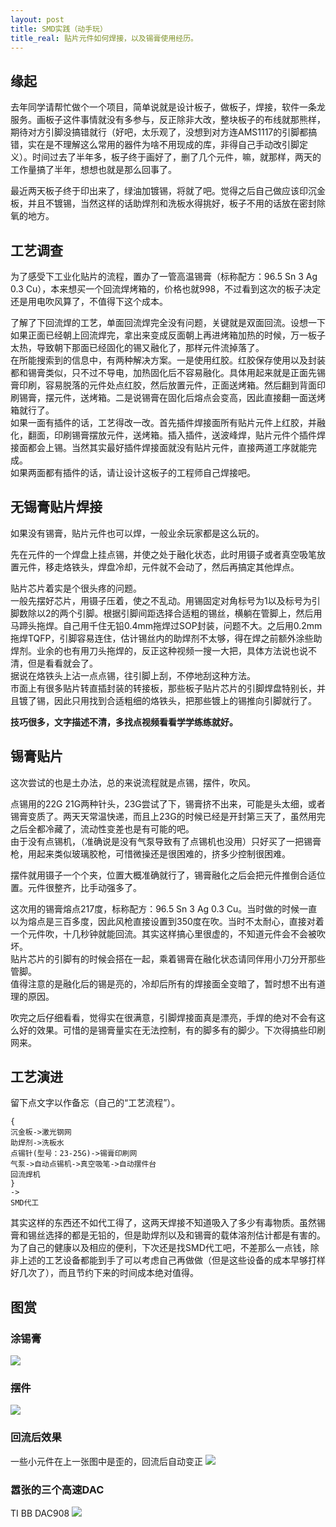 ```yaml
---
layout: post
title: SMD实践（动手玩）
title_real: 贴片元件如何焊接，以及锡膏使用经历。
---
```


## 缘起
去年同学请帮忙做个一个项目，简单说就是设计板子，做板子，焊接，软件一条龙服务。画板子这件事情就没有多参与，反正除非大改，整块板子的布线就那熊样，期待对方引脚没搞错就行（好吧，太乐观了，没想到对方连AMS1117的引脚都搞错，实在是不理解这么常用的器件为啥不用现成的库，非得自己手动改引脚定义）。时间过去了半年多，板子终于画好了，删了几个元件，嘛，就那样，两天的工作量搞了半年，想想也就是那么回事了。

最近两天板子终于印出来了，绿油加镀锡，将就了吧。觉得之后自己做应该印沉金板，并且不镀锡，当然这样的话助焊剂和洗板水得挑好，板子不用的话放在密封除氧的地方。

## 工艺调查
为了感受下工业化贴片的流程，置办了一管高温锡膏（标称配方：96.5 Sn 3 Ag 0.3 Cu），本来想买一个回流焊烤箱的，价格也就998，不过看到这次的板子决定还是用电吹风算了，不值得下这个成本。

了解了下回流焊的工艺，单面回流焊完全没有问题，关键就是双面回流。设想一下如果正面已经朝上回流焊完，拿出来变成反面朝上再进烤箱加热的时候，万一板子太热，导致朝下那面已经固化的锡又融化了，那样元件流掉落了。  
在所能搜索到的信息中，有两种解决方案。一是使用红胶。红胶保存使用以及封装都和锡膏类似，只不过不导电，加热固化后不容易融化。具体用起来就是正面先锡膏印刷，容易脱落的元件处点红胶，然后放置元件，正面送烤箱。然后翻到背面印刷锡膏，摆元件，送烤箱。二是说锡膏在固化后熔点会变高，因此直接翻一面送烤箱就行了。  
如果一面有插件的话，工艺得改一改。首先插件焊接面所有贴片元件上红胶，并融化，翻面，印刷锡膏摆放元件，送烤箱。插入插件，送波峰焊，贴片元件个插件焊接面都会上锡。当然其实最好插件焊接面就没有贴片元件，直接两道工序就能完成。  
如果两面都有插件的话，请让设计这板子的工程师自己焊接吧。

## 无锡膏贴片焊接
如果没有锡膏，贴片元件也可以焊，一般业余玩家都是这么玩的。

先在元件的一个焊盘上挂点锡，并使之处于融化状态，此时用镊子或者真空吸笔放置元件，移走烙铁头，焊盘冷却，元件就不会动了，然后再搞定其他焊点。

贴片芯片着实是个很头疼的问题。  
一般先摆好芯片，用镊子压着，使之不乱动。用锡固定对角标号为1以及标号为引脚数除以2的两个引脚。根据引脚间距选择合适粗的锡丝，横躺在管脚上，然后用马蹄头拖焊。自己用千住无铅0.4mm拖焊过SOP封装，问题不大。之后用0.2mm拖焊TQFP，引脚容易连住，估计锡丝内的助焊剂不太够，得在焊之前额外涂些助焊剂。业余的也有用刀头拖焊的，反正这种视频一搜一大把，具体方法说也说不清，但是看看就会了。  
据说在烙铁头上沾一点点锡，往引脚上刮，不停地刮这种方法。  
市面上有很多贴片转直插封装的转接板，那些板子贴片芯片的引脚焊盘特别长，并且镀了锡，因此只用找到合适粗细的烙铁头，把那些镀上的锡推向引脚就行了。

__技巧很多，文字描述不清，多找点视频看看学学练练就好。__

## 锡膏贴片
这次尝试的也是土办法，总的来说流程就是点锡，摆件，吹风。

点锡用的22G 21G两种针头，23G尝试了下，锡膏挤不出来，可能是头太细，或者锡膏变质了。两天天常温快递，而且上23G的时候已经是开封第三天了，虽然用完之后全都冷藏了，流动性变差也是有可能的吧。  
由于没有点锡机，（准确说是没有气泵导致有了点锡机也没用）只好买了一把锡膏枪，用起来类似玻璃胶枪，可惜微操还是很困难的，挤多少控制很困难。

摆件就用镊子一个个夹，位置大概准确就行了，锡膏融化之后会把元件推倒合适位置。元件很整齐，比手动强多了。

这次用的锡膏熔点217度，标称配方：96.5 Sn 3 Ag 0.3 Cu。当时做的时候一直以为熔点是三百多度，因此风枪直接设置到350度在吹。当时不太耐心，直接对着一个元件吹，十几秒钟就能回流。其实这样搞心里很虚的，不知道元件会不会被吹坏。  
贴片芯片的引脚有的时候会搭在一起，乘着锡膏在融化状态请同伴用小刀分开那些管脚。  
值得注意的是融化后的锡是亮的，冷却后所有的焊接面全变暗了，暂时想不出有道理的原因。

吹完之后仔细看看，觉得实在很满意，引脚焊接面真是漂亮，手焊的绝对不会有这么好的效果。可惜的是锡膏量实在无法控制，有的脚多有的脚少。下次得搞些印刷网来。

## 工艺演进
留下点文字以作备忘（自己的“工艺流程”）。

```
{
沉金板->激光钢网
助焊剂->洗板水
点锡针(型号：23-25G)->锡膏印刷网
气泵->自动点锡机->真空吸笔->自动摆件台
回流焊机
}
->
SMD代工
```

其实这样的东西还不如代工得了，这两天焊接不知道吸入了多少有毒物质。虽然锡膏和锡丝选择的都是无铅的，但是助焊剂以及和锡膏的载体溶剂估计都是有害的。  
为了自己的健康以及相应的便利，下次还是找SMD代工吧，不差那么一点钱，除非上述的工艺设备都能到手了可以考虑自己再做做（但是这些设备的成本早够打样好几次了），而且节约下来的时间成本绝对值得。

## 图赏

### 涂锡膏
![](../images/DSC_0377.png)

### 摆件
![](../images/DSC_0378.png)

### 回流后效果
一些小元件在上一张图中是歪的，回流后自动变正
![](../images/DSC_0379.png)

### 嚣张的三个高速DAC
TI BB DAC908
![](../images/DSC_0380.png)
